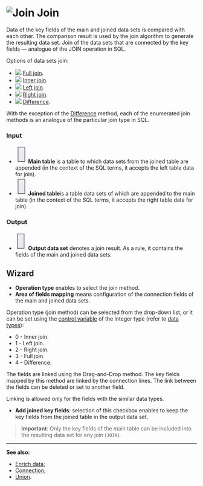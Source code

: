 # ![Join](../../../images/icons/components/join-data_default.svg) Join

Data of the key fields of the main and joined data sets is compared with each other. The comparison result is used by the join algorithm to generate the resulting data set. Join of the data sets that are connected by the key fields — analogue of the JOIN operation in SQL.

Options of data sets join:

* ![ ](../../../images/icons/joindata/join-full_default.svg) [Full join](./cross.md).
* ![ ](../../../images/icons/joindata/join-inner_default.svg) [Inner join](./inner.md).
* ![ ](../../../images/icons/joindata/join-left_default.svg) [Left join](./left.md).
* ![ ](../../../images/icons/joindata/join-right_default.svg) [Right join](./right.md).
* ![ ](../../../images/icons/joindata/join-diff_default.svg) [Difference](./distinct.md).

With the exception of the [Difference](./distinct.md) method, each of the enumerated join methods is an analogue of the particular join type in SQL.

### Input

* ![Main table](../../../images/icons/app/node/ports/inputs/table_inactive.svg) **Main table** is a table to which data sets from the joined table are appended (in the context of the SQL terms, it accepts the left table data for join).
* ![Joined table](../../../images/icons/app/node/ports/inputs/table_inactive.svg) **Joined table**is a table data sets of which are appended to the main table (in the context of the SQL terms, it accepts the right table data for join).

### Output

* ![Output data set](../../../images/icons/app/node/ports/outputs/table_inactive.svg) **Output data set** denotes a join result. As a rule, it contains the fields of the main and joined data sets.

## Wizard

* **Operation type** enables to select the join method.
* **Area of fields mapping** means configuration of the connection fields of the main and joined data sets.

Operation type (join method) can be selected from the drop-down list, or it can be set using the [control variable](../../../scenario/variables/control-variables.md) of the integer type (refer to [data types](../../../data/datatype.md)):

* 0 - Inner join.
* 1 - Left join.
* 2 - Right join.
* 3 - Full join.
* 4 - Difference.

The fields are linked using the Drag-and-Drop method. The key fields mapped by this method are linked by the connection lines. The link between the fields can be deleted or set to another field.

Linking is allowed only for the fields with the similar data types.

* **Add joined key fields**: selection of this checkbox enables to keep the key fields from the joined table in the output data set.

> **Important**: Only the key fields of the main table can be included into the resulting data set for any join (`JOIN`).

---

**See also:**

* [Enrich data](../supplementation.md);
* [Connection](../addition.md);
* [Union](../union.md).
